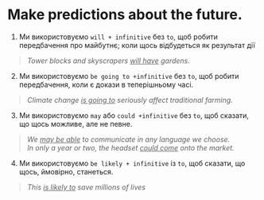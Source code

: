 ﻿# Make predictions about the future.

1. Ми використовуємо `will + infinitive` без `to`, щоб робити передбачення про майбутнє; коли щось відбудеться як результат дії
> *Tower blocks and skyscrapers <u>will have</u> gardens.*  

2. Ми використовуємо `be going to +infinitive` без `to`, щоб робити передбачення, коли є докази в теперішньому часі.
> *Climate change <u>is going to</u> seriously affect traditional farming.*  

3. Ми використовуємо `may` або `could +infinitive` без `to`, щоб сказати, що щось можливе, але не певне.
> *We <u>may be able</u> to communicate in any language we choose.*  
> *In only a year or two, the headset <u>could come</u> onto the market.*  

4. Ми використовуємо `be likely + infinitive` із `to`, щоб сказати, що щось, ймовірно, станеться.
> *This <u>is likely to</u> save millions of lives*  